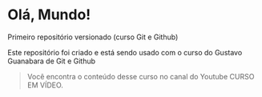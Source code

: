 # Olá, Mundo!
 Primeiro repositório versionado (curso Git e Github)

Este repositório foi criado e está sendo usado com o curso do Gustavo Guanabara de Git e Github 
> Você encontra o conteúdo desse curso no canal do Youtube CURSO EM VÍDEO.
